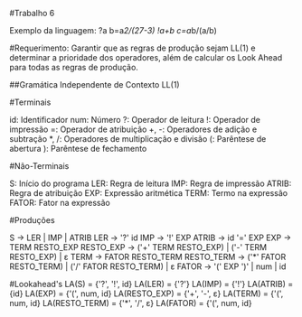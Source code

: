 #Trabalho 6 

Exemplo da linguagem: 
  ?a
  b=a*2/(27-3)
  !a+b
  c=a*b/(a/b)

#Requerimento:
Garantir que as regras de produção sejam LL(1) e determinar a prioridade dos operadores, além de calcular os Look Ahead para todas as regras de produção.

##Gramática Independente de Contexto LL(1)

#Terminais

id: Identificador
num: Número
?: Operador de leitura
!: Operador de impressão
=: Operador de atribuição
+, -: Operadores de adição e subtração
*, /: Operadores de multiplicação e divisão
(: Parêntese de abertura
): Parêntese de fechamento


#Não-Terminais

S: Início do programa
LER: Regra de leitura
IMP: Regra de impressão
ATRIB: Regra de atribuição
EXP: Expressão aritmética
TERM: Termo na expressão
FATOR: Fator na expressão

#Produções

S -> LER | IMP | ATRIB
LER -> '?' id
IMP -> '!' EXP
ATRIB -> id '=' EXP
EXP -> TERM RESTO_EXP
RESTO_EXP -> ('+' TERM RESTO_EXP) | ('-' TERM RESTO_EXP) | ε
TERM -> FATOR RESTO_TERM
RESTO_TERM -> ('*' FATOR RESTO_TERM) | ('/' FATOR RESTO_TERM) | ε
FATOR -> '(' EXP ')' | num | id


#Lookahead's
LA(S) = {'?', '!', id}
LA(LER) = {'?'}
LA(IMP) = {'!'}
LA(ATRIB) = {id}
LA(EXP) = {'(', num, id}
LA(RESTO_EXP) = {'+', '-', ε}
LA(TERM) = {'(', num, id}
LA(RESTO_TERM) = {'*', '/', ε}
LA(FATOR) = {'(', num, id}
